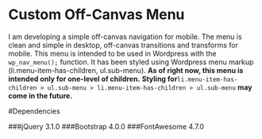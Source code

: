 # Custom Off-Canvas Menu


I am developing a simple off-canvas navigation for mobile. The menu is clean and simple in desktop, off-canvas transitions and transforms for mobile. This menu is intended to be used in Wordpress with the `wp_nav_menu();` function. It has been styled using Wordpress menu markup (li.menu-item-has-children, ul.sub-menu).
**As of right now, this menu is intended only for one-level of children.**
**Styling for**`li.menu-item-has-children > ul.sub-menu > li.menu-item-has-children > ul.sub-menu` **may come in the future.**

#Dependencies


###jQuery 3.1.0
###Bootstrap 4.0.0
###FontAwesome 4.7.0
